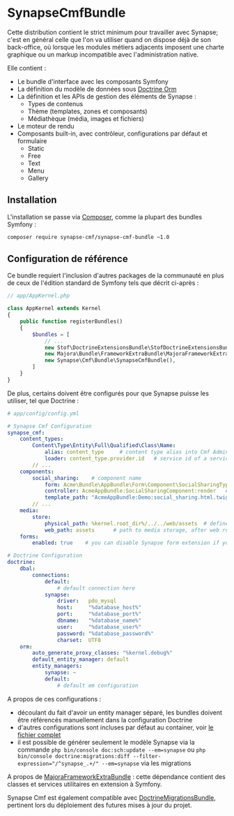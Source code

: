 # SynapseCmfBundle

Cette distribution contient le strict minimum pour travailler avec Synapse; c'est en général celle que l'on va utiliser quand on dispose déjà de son back-office, où lorsque les modules métiers adjacents imposent une charte graphique ou un markup incompatible avec l'administration native.

Elle contient :

 - Le bundle d'interface avec les composants Symfony
 - La définition du modèle de données sous [Doctrine Orm](http://www.doctrine-project.org/projects/orm.html)
 - La définition et les APIs de gestion des éléments de Synapse :
    - Types de contenus
    - Thème (templates, zones et composants)
    - Médiathèque (média, images et fichiers)
 - Le moteur de rendu
 - Composants built-in, avec contrôleur, configurations par défaut et formulaire
    - Static
    - Free
    - Text
    - Menu
    - Gallery

## Installation

L'installation se passe via [Composer](https://getcomposer.org/), comme la plupart des bundles Symfony :
```bash
composer require synapse-cmf/synapse-cmf-bundle ~1.0
```

## Configuration de référence

Ce bundle requiert l'inclusion d'autres packages de la communauté en plus de ceux de l'édition standard de Symfony tels que décrit ci-après :
```php
// app/AppKernel.php

class AppKernel extends Kernel
{
    public function registerBundles()
    {
        $bundles = [
            // ...
            new Stof\DoctrineExtensionsBundle\StofDoctrineExtensionsBundle(),
            new Majora\Bundle\FrameworkExtraBundle\MajoraFrameworkExtraBundle($this),
            new Synapse\Cmf\Bundle\SynapseCmfBundle(),
        ]
    }
}
```
De plus, certains doivent être configurés pour que Synapse puisse les utiliser, tel que Doctrine :
```yml
# app/config/config.yml

# Synapse Cmf Configuration
synapse_cmf:
    content_types:
        Content\Type\Entity\Full\Qualified\Class\Name:
            alias: content_type     # content type alias into Cmf Admin and configurations
            loader: content_type.provider.id   # service id of a service which can load this content type
        // ...
    components:
        social_sharing:    # component name
            form: Acme\Bundle\AppBundle\Form\Component\SocialSharingType.php   # component data form type
            controller: AcmeAppBundle:SocialSharingComponent:render   # component rendering controller
            template_path: "AcmeAppBundle:Demo:social_sharing.html.twig"  # component default template
        // ...
    media:
        store:
            physical_path: %kernel.root_dir%/../../web/assets  # define where store all files uploaded through media manager
            web_path: assets      # path to media storage, after web root
    forms:
        enabled: true    # you can disable Synapse form extension if you don't use them into your own content type forms

# Doctrine Configuration
doctrine:
    dbal:
        connections:
            default:
                # default connection here
            synapse:
                driver:   pdo_mysql
                host:     "%database_host%"
                port:     "%database_port%"
                dbname:   "%database_name%"
                user:     "%database_user%"
                password: "%database_password%"
                charset:  UTF8
    orm:
        auto_generate_proxy_classes: "%kernel.debug%"
        default_entity_manager: default
        entity_managers:
            synapse: ~
            default:
                # default em configuration
```

A propos de ces configurations :

  - découlant du fait d'avoir un entity manager séparé, les bundles doivent être référencés manuellement dans la configuration Doctrine
  - d'autres configurations sont incluses par défaut au container, voir [le fichier complet](https://github.com/Synapse-Cmf/synapse-cmf/blob/master/src/Synapse/Cmf/Bundle/Resources/config/config.yml)
  - il est possible de générer seulement le modèle Synapse via la commande `php bin/console doc:sch:update --em=synapse` ou `php bin/console doctrine:migrations:diff --filter-expression="/^synapse_.+/" --em=synapse` via les migrations

A propos de [MajoraFrameworkExtraBundle](https://github.com/LinkValue/MajoraFrameworkExtraBundle) : cette dépendance contient des classes et services utilitaires en extension à Symfony.

Synapse Cmf est également compatible avec [DoctrineMigrationsBundle](http://symfony.com/doc/current/bundles/DoctrineMigrationsBundle/index.html), pertinent lors du déploiement des futures mises à jour du projet.
